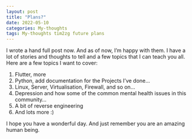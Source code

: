 ```yaml
---
layout: post
title: "Plans?"
date: 2022-05-10
categories: My-thoughts
tags: My-thoughts tim2zg future plans
---
```



I wrote a hand full post now. And as of now, I’m happy with them. I have a lot of stories and thoughts to tell and a few topics that I can teach you all. Here are a few topics I want to cover:
1.	Flutter, more
2.	Python, add documentation for the Projects I’ve done…
3.	Linux, Server, Virtualisation, Firewall, and so on…
4.	Depression and how some of the common mental health issues in this community…
5.	A bit of reverse engineering
6.	And lots more :)

I hope you have a wonderful day. And just remember you are an amazing human being.
